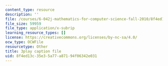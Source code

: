 ```yaml
---
content_type: resource
description: ''
file: /courses/6-042j-mathematics-for-computer-science-fall-2010/8f4ed13c35e35a77a87194f06342e031_1nScXLQAQ9A.vtt
file_size: 59959
file_type: application/x-subrip
learning_resource_types: []
license: https://creativecommons.org/licenses/by-nc-sa/4.0/
ocw_type: OCWFile
resourcetype: Other
title: 3play caption file
uid: 8f4ed13c-35e3-5a77-a871-94f06342e031
---
```

